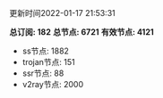 更新时间2022-01-17 21:53:31

**总订阅: 182**
**总节点: 6721**
**有效节点: 4121**
- ss节点: 1882
- trojan节点: 151
- ssr节点: 88
- v2ray节点: 2000
